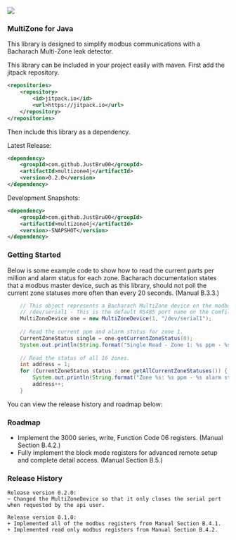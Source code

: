 [![](https://jitpack.io/v/JustBru00/multizone4j.svg)](https://jitpack.io/#JustBru00/multizone4j)

### MultiZone for Java
This library is designed to simplify modbus communications with a Bacharach Multi-Zone leak detector.   

This library can be included in your project easily with maven.
First add the jitpack repository.
```XML
<repositories>
	<repository>
	    <id>jitpack.io</id>
	    <url>https://jitpack.io</url>
	</repository>
</repositories>
```

Then include this library as a dependency.

Latest Release:
```XML
<dependency>
    <groupId>com.github.JustBru00</groupId>
    <artifactId>multizone4j</artifactId>
    <version>0.2.0</version>
</dependency>
```

Development Snapshots:
```XML
<dependency>
    <groupId>com.github.JustBru00</groupId>
    <artifactId>multizone4j</artifactId>
    <version>-SNAPSHOT</version>
</dependency>
```

### Getting Started
Below is some example code to show how to read the current parts per million and alarm status for each zone.
Bacharach documentation states that a modbus master device, such as this library, should not poll the current zone statuses more often than every 20 seconds. (Manual B.3.3.)

```Java
	// This object represents a Bacharach MultiZone device on the modbus serial network.
	// /dev/serial1 - This is the default RS485 port name on the Comfile PI 
	MultiZoneDevice one = new MultiZoneDevice(1, "/dev/serial1");
	
	// Read the current ppm and alarm status for zone 1.
	CurrentZoneStatus single = one.getCurrentZoneStatus(0);
	System.out.println(String.format("Single Read - Zone 1: %s ppm - %s alarm status", single.getPPM() + "", single.getAlarmStatus() + ""));
	
	// Read the status of all 16 zones.
	int address = 1;
	for (CurrentZoneStatus status : one.getAllCurrentZoneStatuses()) {			
		System.out.println(String.format("Zone %s: %s ppm - %s alarm status", address + "", status.getPPM() + "", status.getAlarmStatus() + ""));
		address++;
	}
```

You can view the release history and roadmap below:

### Roadmap
- Implement the 3000 series, write, Function Code 06 registers. (Manual Section B.4.2.)
- Fully implement the block mode registers for advanced remote setup and complete detail access. (Manual Section B.5.)

### Release History
```
Release version 0.2.0:
~ Changed the MultiZoneDevice so that it only closes the serial port when requested by the api user.

Release version 0.1.0:
+ Implemented all of the modbus registers from Manual Section B.4.1.
+ Implemented read only modbus registers from Manual Section B.4.2.
```

